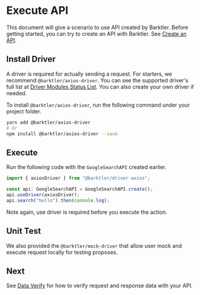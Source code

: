 # Execute API

This document will give a scenario to use API created by Barktler. Before getting started, you can try to create an API with Barktler. See [Create an API](./create-an-api.md).

## Install Driver

A driver is required for actually sending a request. For starters, we recommend `@barktler/axios-driver`. You can see the supported driver's full list at [Driver Modules Status List](../modules/driver.md). You can also create your own driver if needed.

To install `@barktler/axios-driver`, run the following command under your project folder.

```sh
yarn add @barktler/axios-driver
# Or
npm install @barktler/axios-driver --save
```

## Execute

Run the following code with the `GoogleSearchAPI` created earlier.

```ts
import { axiosDriver } from "@barktler/driver-axios";

const api: GoogleSearchAPI = GoogleSearchAPI.create();
api.useDriver(axiosDriver);
api.search("hello").then(console.log);
```

Note again, use driver is required before you execute the action.

## Unit Test

We also provided the `@barktler/mock-driver` that allow user mock and execute request locally for testing proposes.

## Next

See [Data Verify](./data-verify.md) for how to verify request and response data with your API.
